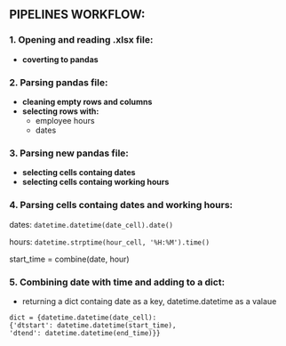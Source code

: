 ## PIPELINES WORKFLOW:

### 1. Opening and reading .xlsx file:

-   **coverting to pandas**

### 2. Parsing pandas file:

-   **cleaning empty rows and columns**
-   **selecting rows with:**
    -   employee hours
    -   dates

### 3. Parsing new pandas file:

-   **selecting cells containg dates**
-   **selecting cells containg working hours**

### 4. Parsing cells containg dates and working hours:

dates: `datetime.datetime(date_cell).date()`

hours: `datetime.strptime(hour_cell, '%H:%M').time()`

start_time = combine(date, hour)

### 5. Combining date with time and adding to a dict:

-   returning a dict containg date as a key, datetime.datetime as a valaue

`dict = {datetime.datetime(date_cell):`  
`{'dtstart': datetime.datetime(start_time),`  
`'dtend': datetime.datetime(end_time)}}`